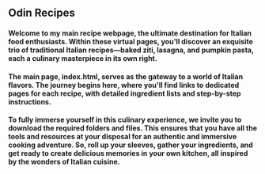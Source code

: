 <h2>Odin Recipes</h2>

<h4>Welcome to my main recipe webpage, the ultimate destination for Italian food enthusiasts. Within these virtual pages, you'll discover an exquisite trio of traditional Italian recipes—baked ziti, lasagna, and pumpkin pasta, each a culinary masterpiece in its own right.</h4>

<h4>The main page, index.html, serves as the gateway to a world of Italian flavors. The journey begins here, where you'll find links to dedicated pages for each recipe, with detailed ingredient lists and step-by-step instructions.</h4>

<h4>To fully immerse yourself in this culinary experience, we invite you to download the required folders and files. This ensures that you have all the tools and resources at your disposal for an authentic and immersive cooking adventure. So, roll up your sleeves, gather your ingredients, and get ready to create delicious memories in your own kitchen, all inspired by the wonders of Italian cuisine.</h4>
